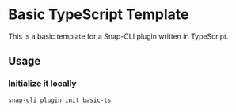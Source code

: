 # Basic TypeScript Template

This is a basic template for a Snap-CLI plugin written in TypeScript.


## Usage


### Initialize it locally

```bash
snap-cli plugin init basic-ts
```